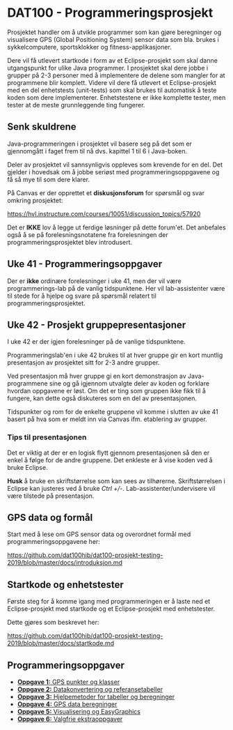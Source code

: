 # DAT100 - Programmeringsprosjekt

Prosjektet handler om å utvikle programmer som kan gjøre beregninger og visualisere GPS (Global Positioning System) sensor data som bla. brukes i sykkelcomputere, sportsklokker og fitness-applikasjoner.

Dere vil få utlevert startkode i form av et Eclipse-prosjekt som skal danne utgangspunkt for ulike Java programmer. I prosjektet skal dere jobbe i grupper på 2-3 personer med å implementere de delene som mangler for at programmene blir komplett. Videre vil dere få utlevert et Eclipse-prosjekt med en del enhetstests (unit-tests) som skal brukes til automatisk å teste koden som dere implementerer. Enhetstestene er ikke komplette tester, men tester at de meste grunnleggende ting fungerer.

## Senk skuldrene

Java-programmeringen i prosjektet vil basere seg på det som er gjennomgått i faget frem til nå dvs. kapittel 1 til 6 i Java-boken.

Deler av prosjektet vil sannsynligvis oppleves som krevende for en del. Det gjelder i hovedsak om å jobbe seriøst med programmeringsoppgavene og få så mye til som dere klarer.

På Canvas er der opprettet et **diskusjonsforum** for spørsmål og svar omkring prosjektet:

https://hvl.instructure.com/courses/10051/discussion_topics/57920

Det er **IKKE** lov å legge ut ferdige løsninger på dette forum'et. Det anbefales også å se på forelesningsnotatene fra forelesningen der programmeringsprosjektet blev introdusert.

## Uke 41 - Programmeringsoppgaver

Der er **ikke** ordinære forelesninger i uke 41, men der vil være programmerings-lab på de vanlig tidspunktene. Her vil lab-assistenter være til stede for å hjelpe og svare på spørsmål relatert til programmeringsprosjektet.

## Uke 42 - Prosjekt gruppepresentasjoner

I uke 42 er der igjen forelesninger på de vanlige tidspunktene.

Programmeringslab'en i uke 42 brukes til at hver gruppe gir en kort muntlig presentasjon av prosjektet sitt for 2-3 andre grupper.

Ved presentasjon må hver gruppe gi en kort demonstrasjon av Java-programmene sine og gå igjennom utvalgte deler av koden og forklare hvordan oppgavene er løst. Om det er ting som gruppen ikke fikk til å fungere, kan dette også diskuteres som en del av presentasjonen.

Tidspunkter og rom for de enkelte gruppene vil komme i slutten av uke 41 basert på hva som er meldt inn via Canvas ifm. etablering av grupper.

### Tips til presentasjonen

Det er viktig at der er en logisk flytt gjennom presentasjonen så den er enkel å følge for de andre gruppene.  Det enkleste er å vise koden ved å bruke Eclipse.

**Husk** å bruke en skriftstørrelse som kan sees av tilhørerne. Skriftstørrelsen i Eclipse kan justeres ved å bruke *Ctrl +/-*. Lab-assistenter/undervisere vil være tilstede på presentasjon.

## GPS data og formål

Start med å lese om GPS sensor data og overordnet formål med programmeringsoppgavene her:

https://github.com/dat100hib/dat100-prosjekt-testing-2019/blob/master/docs/introduksjon.md

## Startkode og enhetstester

Første steg for å komme igang med programmeringen er å laste ned et Eclipse-prosjekt med startkode og et Eclipse-prosjekt med enhetstester.

Dette gjøres som beskrevet her:

https://github.com/dat100hib/dat100-prosjekt-testing-2019/blob/master/docs/startkode.md

## Programmeringsoppgaver

- [**Oppgave 1:** GPS punkter og klasser](https://github.com/dat100hib/dat100-prosjekt-testing-2019/blob/master/docs/oppgave1.md)
- [**Oppgave 2:** Datakonvertering og referansetabeller](https://github.com/dat100hib/dat100-prosjekt-testing-2019/blob/master/docs/oppgave2.md)
- [**Oppgave 3:** Hjelpemetoder for tabeller og beregninger](https://github.com/dat100hib/dat100-prosjekt-testing-2019/blob/master/docs/oppgave3.md)
- [**Oppgave 4:** GPS data beregninger](https://github.com/dat100hib/dat100-prosjekt-testing-2019/blob/master/docs/oppgave4.md)
- [**Oppgave 5:** Visualisering og EasyGraphics](https://github.com/dat100hib/dat100-prosjekt-testing-2019/blob/master/docs/oppgave5.md)
- [**Oppgave 6:** Valgfrie ekstraoppgaver](https://github.com/dat100hib/dat100-prosjekt-testing-2019/blob/master/docs/oppgave6.md)
